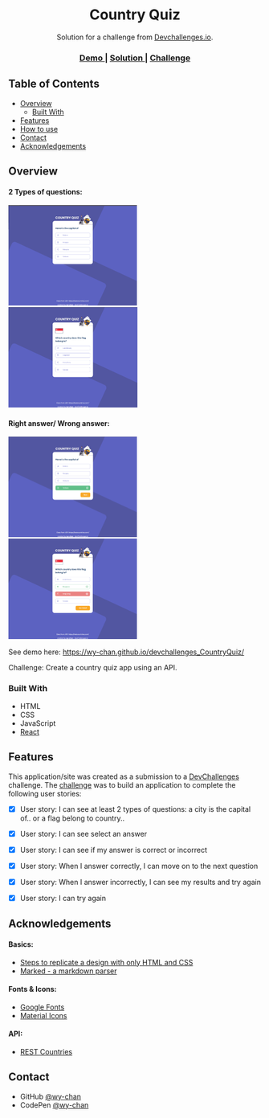 <!-- Please update value in the {}  -->

<h1 align="center" id="button">Country Quiz</h1>

<div align="center">
   Solution for a challenge from  <a href="http://devchallenges.io" target="_blank">Devchallenges.io</a>.
</div>

<div align="center">
  <h3>
    <a href="https://wy-chan.github.io/devchallenges_CountryQuiz">
      Demo
    </a>
    <span> | </span>
    <a href="https://github.com/wy-chan/devchallenges_CountryQuiz">
      Solution
    </a>
    <span> | </span>
    <a href="https://devchallenges.io/challenges/Bu3G2irnaXmfwQ8sZkw8">
      Challenge
    </a>
  </h3>
</div>

<!-- TABLE OF CONTENTS -->

## Table of Contents

- [Overview](#overview)
  - [Built With](#built-with)
- [Features](#features)
- [How to use](#how-to-use)
- [Contact](#contact)
- [Acknowledgements](#acknowledgements)

<!-- OVERVIEW -->

## Overview

  #### 2 Types of questions:

   <img src="images/screenshot_quiz0.png" alt="screenshot" height="200"><img src="images/screenshot_quiz2.png" alt="screenshot" height="200">
   
  #### Right answer/ Wrong answer:
   
   <img src="images/screenshot_quiz1.png" alt="screenshot" height="200"><img src="images/screenshot_quiz3.png" alt="screenshot" height="200">

See demo here: https://wy-chan.github.io/devchallenges_CountryQuiz/

Challenge: Create a country quiz app using an API. 

### Built With

- HTML
- CSS
- JavaScript
- [React](reactjs.org)

## Features

<!-- List the features of your application or follow the template. Don't share the figma file here :) -->

This application/site was created as a submission to a [DevChallenges](https://devchallenges.io/challenges) challenge. The [challenge](https://devchallenges.io/challenges/Bu3G2irnaXmfwQ8sZkw8) was to build an application to complete the following user stories:

- [x] User story: I can see at least 2 types of questions: a city is the capital of.. or a flag belong to country..
- [x] User story: I can see select an answer
- [x] User story: I can see if my answer is correct or incorrect
- [x] User story: When I answer correctly, I can move on to the next question
- [x] User story: When I answer incorrectly, I can see my results and try again
- [x] User story: I can try again


## Acknowledgements

<!-- This section should list any articles or add-ons/plugins that helps you to complete the project. This is optional but it will help you in the future. For example -->
#### Basics:
- [Steps to replicate a design with only HTML and CSS](https://devchallenges-blogs.web.app/how-to-replicate-design/)
- [Marked - a markdown parser](https://github.com/chjj/marked)

#### Fonts & Icons:
- [Google Fonts](https://fonts.google.com/)
- [Material Icons](https://google.github.io/material-design-icons/)

#### API:
- [REST Countries](https://restcountries.com/)

## Contact

- GitHub [@wy-chan](https://github.com/wy-chan)
- CodePen [@wy-chan](https://codepen.io/wy-chan)
